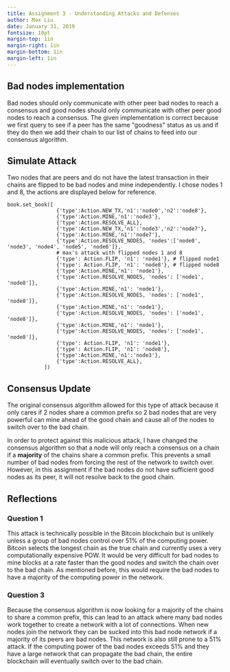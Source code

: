 ```yaml
---
title: Assignment 3 - Understanding Attacks and Defenses
author: Max Liu
date: January 31, 2019
fontsize: 10pt
margin-top: 1in
margin-right: 1in
margin-bottom: 1in
margin-left: 1in
---
```


## Bad nodes implementation

Bad nodes should only communicate with other peer bad nodes to reach a
consensus and good nodes should only communicate with other peer good nodes
to reach a consensus. The given implementation is correct because we first
query to see if a peer has the same "goodness" status as us and if they do
then we add their chain to our list of chains to feed into our consensus
algorithm.

## Simulate Attack

Two nodes that are peers and do not have the latest transaction in their chains
are flipped to be bad nodes and mine independently. I chose nodes 1 and 8,
the actions are displayed below for reference.

```
book.set_book([
                {'type':Action.NEW_TX,'n1':'node0','n2':'node8'},
                {'type':Action.MINE,'n1':'node3'},
                {'type':Action.RESOLVE_ALL},
                {'type':Action.NEW_TX,'n1':'node3','n2':'node7'},
                {'type':Action.MINE,'n1':'node7'},
                {'type':Action.RESOLVE_NODES, 'nodes':['node0', 'node3', 'node4', 'node5', 'node6']},
                # max's attack with flipped nodes 1 and 8
                {'type': Action.FLIP, 'n1': 'node1'}, # flipped node1
                {'type': Action.FLIP, 'n1': 'node8'}, # flipped node8
                {'type':Action.MINE,'n1': 'node1'},
                {'type':Action.RESOLVE_NODES, 'nodes': ['node1', 'node8']},
                {'type':Action.MINE,'n1': 'node1'},
                {'type':Action.RESOLVE_NODES, 'nodes': ['node1', 'node8']},
                {'type':Action.MINE,'n1': 'node1'},
                {'type':Action.RESOLVE_NODES, 'nodes': ['node1', 'node8']},
                {'type':Action.MINE,'n1': 'node1'},
                {'type':Action.RESOLVE_NODES, 'nodes': ['node1', 'node8']},
                {'type': Action.FLIP, 'n1': 'node1'},
                {'type': Action.FLIP, 'n1': 'node8'},
                {'type':Action.MINE,'n1':'node3'},
                {'type':Action.RESOLVE_ALL},
            ])
```

## Consensus Update

The original consensus algorithm allowed for this type of attack because it
only cares if 2 nodes share a common prefix so 2 bad nodes that are very
powerful can mine ahead of the good chain and cause all of the nodes to switch
over to the bad chain.

In order to protect against this malicious attack, I have changed the consensus
algorithm so that a node will only reach a consensus on a chain if a **majority**
of the chains share a common prefix. This prevents a small number of bad nodes
from forcing the rest of the network to switch over. However, in this assignment
if the bad nodes do not have sufficient good nodes as its peer, it will
not resolve back to the good chain.

## Reflections

### Question 1

This attack is technically possible in the Bitcoin blockchain but is unlikely
unless a group of bad nodes control over 51% of the computing power. Bitcoin
selects the longest chain as the true chain and currently uses a very
computationally expensive POW. It would be very difficult for bad nodes to
mine blocks at a rate faster than the good nodes and switch the chain over
to the bad chain. As mentioned before, this would require the bad nodes to have
a majority of the computing power in the network.

### Question 3

Because the consensus algorithm is now looking for a majority of the chains to
share a common prefix, this can lead to an attack where many bad nodes work
together to create a network with a lot of connections. When new nodes join the
network they can be sucked into this bad node network if a majority of its
peers are bad nodes. This network is also still prone to a 51% attack. If the
computing power of the bad nodes exceeds 51% and they have a large network
that can propagate the bad chain, the entire blockchain will eventually switch
over to the bad chain.
